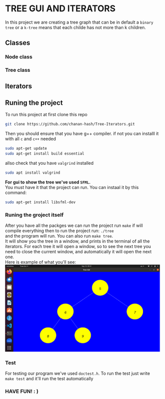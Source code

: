 # TREE GUI AND ITERATORS

In this project we are creating a tree graph that can be in default a `binary tree` or a   `k-tree` means that each childe has not more than k children.

## Classes
### Node class
### Tree class

## Iterators

## Runing the project
To run this project at first clone this repo
```bash
git clone https://github.com/chanan-hash/Tree-Iterators.git
```

Then you should ensure that you have g++ compiler. if not you can installl it with all `c` and `c++` needed
```bash
sudo apt-get update
sudo apt-get install build essential
``` 
allso check that you have `valgrind` installed
```bash
sudo apt install valgrind
```
**For gui to show the tree we've used `SFML`.**  
You must have it that the project can run.  You can instaal it by this command:
```bash
sudo apt-get install libsfml-dev
```
### Runing the groject itself
After you have all the packges
we can run the project
run `make`
if will compile everything
then to run the project run:
`./tree`  
and the program will run.
You can also run `make tree`.  
It will show you the tree in a window, and prints in the terminal of all the iterators.
For each tree it will open a window, so to see the next tree you need to close the current window, and automatically it will open the next one.  
Here is example of what you'll see:  
![Example Image](TreeGuiExmp.png)

### Test
For testing our program we've used `doctest.h`.
To run the test just write
`make test` and it'll run the test automatically

### HAVE FUN! : ) 